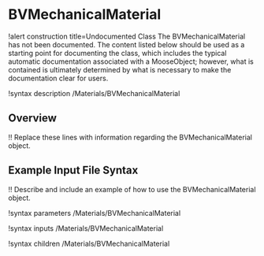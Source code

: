 # BVMechanicalMaterial

!alert construction title=Undocumented Class
The BVMechanicalMaterial has not been documented. The content listed below should be used as a starting point for
documenting the class, which includes the typical automatic documentation associated with a
MooseObject; however, what is contained is ultimately determined by what is necessary to make the
documentation clear for users.

!syntax description /Materials/BVMechanicalMaterial

## Overview

!! Replace these lines with information regarding the BVMechanicalMaterial object.

## Example Input File Syntax

!! Describe and include an example of how to use the BVMechanicalMaterial object.

!syntax parameters /Materials/BVMechanicalMaterial

!syntax inputs /Materials/BVMechanicalMaterial

!syntax children /Materials/BVMechanicalMaterial
